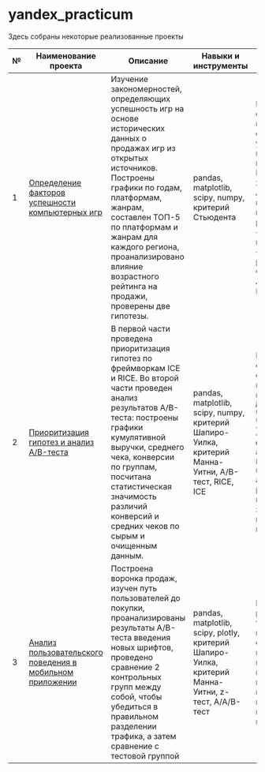 # yandex_practicum

Здесь собраны некоторые реализованные проекты

| № |	Наименование проекта	| Описание	| Навыки и инструменты | Выводы |
| - | --- | --- | --- | --- |
| 1 | [Определение факторов успешности компьютерных игр](https://github.com/yulia-alexeychuk/projects/tree/main/project_games_success) | Изучение закономерностей, определяющих успешность игр на основе исторических данных о продажах игр из открытых источников. Построены графики по годам, платформам, жанрам, составлен ТОП-5 по платформам и жанрам для каждого региона, проанализировано влияние возрастного рейтинга на продажи, проверены две гипотезы. | pandas, matplotlib, scipy, numpy, критерий Стьюдента | Выявлены следующие параметры, определяющие успешность игр: платформы - PS4 и XOne; жанры - Action, Shooter и Role-Playing; возрастной рейтинг - «Для взрослых» и «Для всех»; регионы - Северная Америка и Европа. |
| 2 | [Приоритизация гипотез и анализ A/B-теста](https://github.com/yulia-alexeychuk/projects/tree/main/project_business) | В первой части проведена приоритизация гипотез по фреймворкам ICE и RICE. Во второй части проведен анализ результатов A/B-теста: построены графики кумулятивной выручки, среднего чека, конверсии по группам, посчитана статистическая значимость различий конверсий и средних чеков по сырым и очищенным данным. | pandas, matplotlib, scipy, numpy, критерий Шапиро-Уилка, критерий Манна-Уитни, A/B-тест, RICE, ICE | В первую очередь стоит обратить внимание на гипотезу — `Добавить форму подписки на все основные страницы, чтобы собрать базу клиентов для email-рассылок`. По итогам анализа результаты группы B значительно превосходят группу A. |
| 3 | [Анализ пользовательского поведения в мобильном приложении](https://github.com/yulia-alexeychuk/yandex_practicum/tree/main/project_user_behavior) | Построена воронка продаж, изучен путь пользователей до покупки, проанализированы результаты A/B-теста введения новых шрифтов, проведено сравнение 2 контрольных групп между собой, чтобы убедиться в правильном разделении трафика, а затем сравнение с тестовой группой | pandas, matplotlib, scipy, plotly, критерий Шапиро-Уилка, критерий Манна-Уитни, z-тест, A/A/B-тест | По результатам тестирования нет оснований считать, что изменение шрифта влияет на поведение пользователей в негативном или позитивном ключе. |
